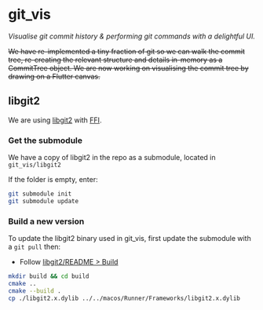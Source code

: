 # git_vis

*Visualise git commit history & performing git commands with a delightful UI.*

~~We have re-implemented a tiny fraction of git so we can walk the commit tree, re-creating the relevant structure and details in-memory as a CommitTree object. We are now working on visualising the commit tree by drawing on a Flutter canvas.~~

## libgit2

We are using [libgit2](https://libgit2.org/) with [FFI](https://dart.dev/guides/libraries/c-interop).

### Get the submodule

We have a copy of libgit2 in the repo as a submodule, located in `git_vis/libgit2`

If the folder is empty, enter:

```sh
git submodule init
git submodule update
```

### Build a new version

To update the libgit2 binary used in git_vis, first update the submodule with a `git pull` then:

- Follow [libgit2/README > Build](https://github.com/libgit2/libgit2#building)

```sh
mkdir build && cd build
cmake ..
cmake --build .
cp ./libgit2.x.dylib ../../macos/Runner/Frameworks/libgit2.x.dylib
```
